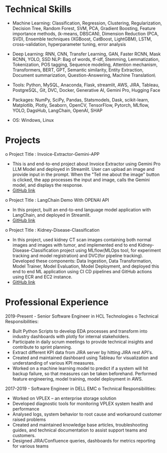 

# Technical Skills

* Machine Learning:
Classification, Regression, Clustering, Regularization, Decision Tree, Random Forest, SVM, PCA,
Gradient Boosting, Feature importance methods, (k-means, DBSCAN), Dimension Reduction
(PCA, SVD), Ensemble techniques (XGBoost, CatBoost, LightGBM), LSTM, cross-validation,
hyperparameter tuning, error analysis

* Deep Learning: 
RNN, CNN, Transfer Learning, GAN, Faster RCNN, Mask RCNN, YOLO, SSD
NLP: Bag of words, tf-idf, Stemming, Lemmatization, Tokenization, POS tagging, Sequence modeling,
Attention mechanism, Transformers, BERT, GPT, Semantic similarity, Entity Extraction, Document
summarization, Question-Answering, Machine Translation\

* Tools: Python, MySQL, Anaconda, Flask, streamlit, AWS, JIRA, Tableau, PostgreSQL, Git, DVC, Docker,
Generative AI, Gemini Pro, Hugging Face

* Packages: NumPy, SciPy, Pandas, Statsmodels, Dask, scikit-learn, Matplotlib, Plotly, Seaborn, OpenCV,
TensorFlow, Pytorch, MLflow, YOLO, DagsHub, LangChain, OpenAI, SHAP

* OS: Windows, Linux




# Projects

o Project Title : Invoice-Extractor-Gemini-APP
- This is and end-to-end project about Invoice Extractor using Gemini Pro LLM Model and
deployed in Streamlit. User can upload an image and provide input in the prompt. When the
"Tell me about the image" button is clicked, the app processes the input and image, calls the
Gemini model, and displays the response.
- [GitHub link](https://github.com/Sujata2017/Invoice-Extractor-Gemini-APP)


o Project Title : LangChain Demo With OPENAI API
- In this project, built an end-to-end language model application with LangChain, and deployed in
Streamlit.
- [GitHub link](https://github.com/Sujata2017/Getting-_Started_With_LangChain)


o Project Title : Kidney-Disease-Classification
- In this project, used kidney CT scan images containing both normal images and images with
tumor, and implemented end to end Kidney-Disease-Classification project using MLflow(MLOps
tool, for experiment tracking and model registration) and DVC(for pipeline tracking). Developed
these components: Data Ingestion, Data Transformation, Model Trainer, Model Evaluation,
Model Deployment, and deployed this end to end ML application using CI CD pipelines and
GitHub actions using ECR and EC2 instance.
- [GitHub link](https://github.com/Sujata2017/Kidney-Disease-Classification)




# Professional Experience
2019-Present - Senior Software Engineer in HCL Technologies
o Technical Responsibilities:
- Built Python Scripts to develop EDA processes and transform into industry dashboards with plotly for internal stakeholders.
- Participate in daily scrum meetings to provide technical insights and contribute to sprint planning.
- Extract different KPI data from JIRA server by hitting JIRA rest API's.
- Created and maintained dashboard using Tableau for visualization and understanding of various KPI measures.
- Worked on a machine learning model to predict if a system will hit backup failure, so that measures can be taken beforehand. Performed feature engineering, model training, model deployment in AWS.


2017-2019 - Software Engineer in DELL EMC
o Technical Responsibilities:
- Worked on VPLEX – an enterprise storage solution
- Developed diagnostic tools for monitoring VPLEX system health and performance
- Analysed logs, system behavior to root cause and workaround customer raised problems
- Created and maintained knowledge base articles, troubleshooting guides, and technical documentation
to assist support teams and customers.
- Designed JIRA/Confluence queries, dashboards for metrics reporting for various teams



